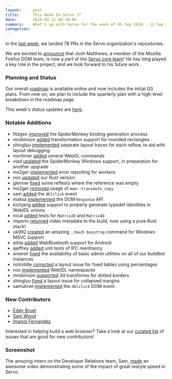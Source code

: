 ```yaml
---
layout:     post
title:      This Week In Servo 77
date:       2016-09-12 00:30:00
summary:    What's up with Servo for the week of 05 Sep 2016 - 12 Sep 2016
categories:
---
```


In the [last week](https://github.com/pulls?page=1&q=is%3Apr+is%3Amerged+closed%3A2016-09-05..2016-09-12+user%3Aservo), we landed 78 PRs in the Servo organization's repositories.

We are excited to [announce](https://groups.google.com/forum/#!topic/mozilla.dev.servo/xzUbuMdaz5o) that Josh Matthews, a member of the Mozilla Firefox DOM team, is now a part of the [Servo core team](https://github.com/servo/servo/wiki/Governance)! He has long played a key role in the project, and we look forward to his future work.

### Planning and Status

Our overall [roadmap](https://github.com/servo/servo/wiki/Roadmap) is available online and now includes the initial Q3 plans. From now on, we plan to include the quarterly plan with a high-level breakdown in the roadmap page.

This week's status updates are [here](http://statusupdates.dev.mozaws.net/project/servo).

### Notable Additions

 - fitzgen [improved](https://github.com/servo/mozjs/pull/100) the SpiderMonkey binding generation process
 - mrobinson [added](https://github.com/servo/webrender/pull/399) transformation support for rounded rectangles
 - shinglyu [implemented](https://github.com/servo/servo/pull/13214) separate layout traces for each reflow, to aid with layout debugging
 - mortimer [added](https://github.com/servo/webrender/pull/398) several WebGL commands
 - vlad [updated](https://github.com/servo/mozjs/pull/99) the SpiderMonkey Windows support, in preparation for another upgrade
 - ms2ger [implemented](https://github.com/servo/servo/pull/13193) error reporting for workers
 - nox [updated](https://github.com/servo/servo/pull/13180) our Rust version
 - glennw [fixed](https://github.com/servo/webrender/pull/391) some reftests where the reference was empty
 - ms2ger [removed](https://github.com/servo/servo/pull/13173) usage of `mem::transmute_copy`
 - sam [added](https://github.com/servo/servo/pull/13130) the `dblclick` event
 - malisa [implemented](https://github.com/servo/servo/pull/13058) the DOM `Response` API
 - kichjang [added](https://github.com/servo/servo/pull/13201) support to properly generate typedef identities in WebIDL unions
 - nical [added](https://github.com/servo/euclid/pull/163) tests for `Matrix2D` and `Matrix4D`
 - imperio [returned](https://github.com/servo/servo/pull/13094) video metadata to the build, now using a pure Rust stack!
 - uk992 [created](https://github.com/servo/servo/pull/12916) an amazing `./mach boostrap` command for Windows MSVC support
 - attila [added](https://github.com/servo/servo/pull/12875) WebBluetooth support for Android
 - ajeffrey [added](https://github.com/servo/ipc-channel/pull/95) unit tests of IPC reentrancy
 - aneesh [fixed](https://github.com/servo/saltfs/pull/335) the availability of basic admin utilities on all of our buildbot instances
- notriddle [corrected](https://github.com/servo/servo/pull/13192) a layout issue for fixed tables using percentages
- nox [implemented](https://github.com/servo/servo/pull/13185) WebIDL namespaces
- mrobinson [supported](https://github.com/servo/webrender/pull/392) 3d transforms for dotted borders
- shinglyu [fixed](https://github.com/servo/servo/pull/13175) a layout issue for collapsed margins
- samuknet [implemented](https://github.com/servo/servo/pull/13130) the `dblclick` DOM event

### New Contributors

 - [Eddy Bruel](https://github.com/ejpbruel)
 - [Sam Wood](https://github.com/samuknet)
 - [Imanol Fernandez](https://github.com/MortimerGoro)

Interested in helping build a web browser? Take a look at our [curated list](https://starters.servo.org/) of issues that are good for new contributors!

### Screenshot

The amazing intern on the Developer Relations team, Sam, [made](https://www.youtube.com/watch?v=Ry_RktGLKq4) an awesome video demonstrating some of the impact of great restyle speed in Servo.
